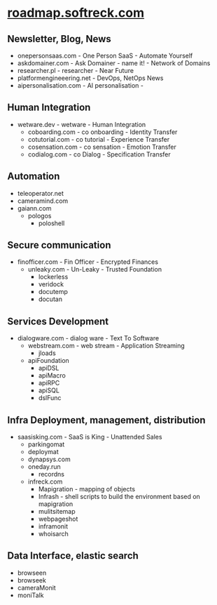 # [roadmap.softreck.com](http://roadmap.softreck.com)

## Newsletter, Blog, News

+ onepersonsaas.com - One Person SaaS - Automate Yourself
+ askdomainer.com - Ask Domainer - name it! - Network of Domains
+ researcher.pl - researcher - Near Future
+ platformengineeering.net - DevOps, NetOps  News
+ aipersonalisation.com - AI personalisation - 


## Human Integration

+ wetware.dev - wetware - Human Integration
  + coboarding.com - co onboarding - Identity Transfer
  + cotutorial.com - co tutorial - Experience Transfer 
  + cosensation.com -  co sensation - Emotion Transfer
  + codialog.com - co Dialog - Specification Transfer

## Automation

+ teleoperator.net
+ cameramind.com
+ gaiann.com
  + pologos
    + poloshell
  

## Secure communication

+ finofficer.com - Fin Officer - Encrypted Finances
  + unleaky.com - Un-Leaky - Trusted Foundation
    + lockerless
    + veridock
    + docutemp
    + docutan
    



## Services Development

  
+ dialogware.com - dialog ware - Text To Software
  + webstream.com - web stream - Application Streaming  
    + jloads
  + apiFoundation
    + apiDSL
    + apiMacro
    + apiRPC
    + apiSQL
    + dslFunc


## Infra Deployment, management, distribution

+ saasisking.com - SaaS is King - Unattended Sales
  + parkingomat
  + deploymat
  + dynapsys.com
  + oneday.run 
    + recordns
  + infreck.com
    + Mapigration - mapping of objects
    + Infrash - shell scripts to build the environment based on mapigration    
    + mulitsitemap
    + webpageshot
    + inframonit
    + whoisarch




## Data Interface, elastic search

+ browseen
+ browseek
+ cameraMonit
+ moniTalk





